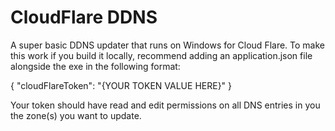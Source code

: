 # CloudFlare DDNS

A super basic DDNS updater that runs on Windows for Cloud Flare. To make this work if you build it locally, recommend adding an application.json file alongside the exe in the following format:

{
  "cloudFlareToken": "{YOUR TOKEN VALUE HERE}"
}

Your token should have read and edit permissions on all DNS entries in you the zone(s) you want to update.
